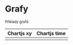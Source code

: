 # Grafy
<sup>Příklady grafů</sup>
<bdl-fmi id="id4" src="BurkhoffFMI.js" 
         fminame="Cardiovascular_Model_Burkhoff_HemodynamicsBurkhoff_0shallow"
         tolerance="0.000001" starttime="0" guid="{b5629132-3ba6-4153-87c2-f3ff108e1920}"
         valuereferences="33554435,637534265,637534241,16777312"
         valuelabels="Left Ventricle Volume,Pressure in Left Ventricle,Pressure in Aorta, Heart Rate"
         inputs="id1,16777312,1,60"></bdl-fmi>

<bdl-range id="id1" min="40" max="180" step="1" default="60" title="Srdeční tep:"></bdl-range>

| Chartjs xy | Chartjs time |
| ---------- | ------------ |
| <bdl-chartjs-xy id="id10" width="600" height="200" fromid="id4" labels="Pressure in Left Ventricle, Left Ventricle Volume" initialdata="0;0" refindex="0" refvalues="2"></bdl-chartjs-xy> | <bdl-chartjs-time   id="id10"  width="600"  height="200"  fromid="id4"  labels="Pressure in Aorta,Pressure in Left Ventricle, Left Ventricle Volume" initialdata="0,1,2,3,4;2,2,2,2;3,2,4;1,5,3;2,2,3,2"  refindex="1"  refvalues="2"></bdl-chartjs-time> |
